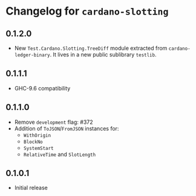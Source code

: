# Changelog for `cardano-slotting`

## 0.1.2.0

* New `Test.Cardano.Slotting.TreeDiff` module extracted from
  `cardano-ledger-binary`. It lives in a new public sublibrary `testlib`.

## 0.1.1.1

* GHC-9.6 compatibility

## 0.1.1.0

* Remove `development` flag: #372
* Addition of `ToJSON`/`FromJSON` instances for:
  * `WithOrigin`
  * `BlockNo`
  * `SystemStart`
  * `RelativeTime` and `SlotLength`

## 0.1.0.1

* Initial release
